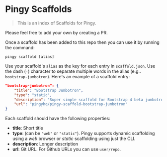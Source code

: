 # Pingy Scaffolds

> This is an index of Scaffolds for Pingy.

Please feel free to add your own by creating a PR.

Once a scaffold has been added to this repo then you can use it by running the
command:

```
pingy scaffold [alias]
```

Use your scaffold's `alias` as the key for each entry in `scaffold.json`. Use
the dash (`-`) character to separate multiple words in the alias (e.g..
`bootstrap-jumbotron`). Here's an example of a scaffold entry:

```json
"bootstrap-jumbotron": {
    "title": "Bootstrap Jumbotron",
    "type": "static",
    "description": "Super simple scaffold for Bootstrap 4 beta jumbotron and SCSS",
    "url": "pingyhq/pingy-scaffold-bootstrap-jumbotron"
}
```

Each scaffold should have the following properties:

* **title**: Short title
* **type**: (can be `"web"` or `"static"`). Pingy supports dynamic scaffolding
  using a _web_ browser or _static_ scaffolding using just the CLI.
* **description**: Longer description
* **url**: Git URL. For Github URLs you can use `user/repo`.
